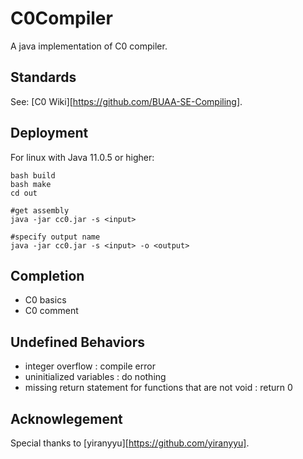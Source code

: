 # C0Compiler

A java implementation of C0 compiler. 

## Standards

See: [C0 Wiki][https://github.com/BUAA-SE-Compiling].

## Deployment

For linux with Java 11.0.5 or higher:

```shell
bash build
bash make
cd out

#get assembly
java -jar cc0.jar -s <input>

#specify output name
java -jar cc0.jar -s <input> -o <output>
```

## Completion

- C0 basics
- C0 comment

## Undefined Behaviors
- integer overflow : compile error
- uninitialized variables : do nothing
- missing return statement for functions that are not void : return 0

## Acknowlegement

Special thanks to [yiranyyu][https://github.com/yiranyyu].
